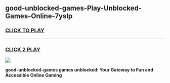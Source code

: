 
## good-unblocked-games-Play-Unblocked-Games-Online-7yslp
<h3>
<a href="https://premium76.site?title=good-unblocked-games&ref=25A">CLICK TO PLAY</a></h3>
<hr>

<h3>
<a href="https://premium76.site?title=good-unblocked-games&ref=25A">CLICK 2 PLAY</a>
  
</h3>

<a href="https://premium76.site?title=good-unblocked-games&ref=25A"><img src="https://clearcache.store/games.png"></a>


**good-unblocked-games games unblocked: Your Gateway to Fun and Accessible Online Gaming**
